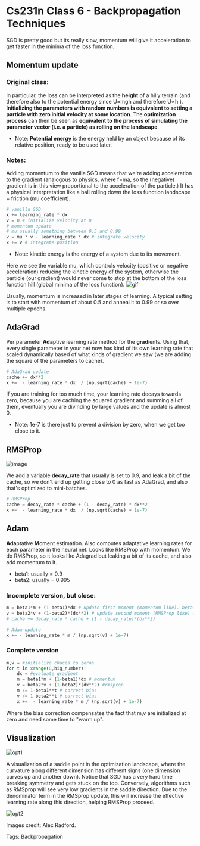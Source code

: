# Cs231n Class 6 - Backpropagation Techniques
SGD is pretty good but its really slow, momentum will give it acceleration to get faster in the minima of the loss function.

## Momentum update

### Original class:
In particular, the loss can be interpreted as the **height** of a hilly terrain (and therefore also to the potential energy since U=mgh and therefore U∝h ). **Initializing the parameters with random numbers is equivalent to setting a particle with zero initial velocity at some location**. The **optimization process** can then be seen as **equivalent to the process of simulating the parameter vector (i.e. a particle) as rolling on the landscape**.
- Note: **Potential energy** is the energy held by an object because of its relative position, ready to be used later.

### Notes:
Adding momentum to the vanilla SGD means that we're adding acceleration to the gradient (analogous to physics, where f=ma, so the (negative) gradient is in this view proportional to the acceleration of the particle.)
It has a physical interpretation like a ball rolling down the loss function landscape + friction (mu coefficient).

```py
# vanilla SGD
x += learning_rate * dx
v = 0 # initialize velocity at 0
# momentum update
# mu usually something between 0.5 and 0.99
v = mu * v - learning_rate * dx # integrate velocity
x += v # integrate position
```

- Note: kinetic energy is the energy of a system due to its movement.

Here we see the variable mu, which controls velocity (positive or negative acceleration) reducing the kinetic energy of the system, otherwise the particle (our gradient) would never come to stop at the bottom of the loss function hill (global minima of the loss function).
![gif](https://user-images.githubusercontent.com/56324869/125319344-0ef7c480-e311-11eb-8e1b-19acef0bfd4b.gif)


Usually, momentum is increased in later stages of learning. A typical setting is to start with momentum of about 0.5 and anneal it to 0.99 or so over multiple epochs.

## AdaGrad
Per parameter **Ada**ptive learning rate method for the **grad**ients. Using that, every single parameter in your net now has kind of its own learning rate that scaled dynamically based of what kinds of gradient we saw (we are adding the square of the parameters to cache).

```py
# AdaGrad update
cache += dx**2
x +=  - learning_rate * dx  / (np.sqrt(cache) + 1e-7)
```
If you are training for too much time, your learning rate decays towards zero, because you are caching the squared gradient and summing all of them, eventually you are divinding by large values and the update is almost 0.
- Note: 1e-7 is there just to prevent a division by zero, when we get too close to it.

## RMSProp
![image](https://user-images.githubusercontent.com/56324869/125327737-d27c9680-e319-11eb-9ec9-b371a43d82db.png)

We add a variable **decay_rate** that usually is set to 0.9, and leak a bit of the cache, so we don't end up getting close to 0 as fast as AdaGrad, and also that's optimized to mini-batches.
```py
# RMSProp
cache = decay_rate * cache + (1 - decay_rate) * dx**2
x +=  - learning_rate * dx  / (np.sqrt(cache) + 1e-7)
```

## Adam
**Ada**ptative **M**oment estimation. Also computes adaptative learning rates for each parameter in the neural net.
Looks like RMSProp with momentum. We do RMSProp, so it looks like Adagrad but leaking a bit of its cache, and also add momentum to it.
- beta1: usually = 0.9
- beta2: usually = 0.995

### Incomplete version, but close:
```py
m = beta1*m + (1-beta1)*dx # update first moment (momentum like). beta1 is like the friction we had in Momentum SGD.
v = beta2*v + (1-beta2)*(dx**2) # update second moment (RMSProp like) where our cache was: 
# cache += decay_rate * cache + (1 - decay_rate)*(dx**2)

# Adam update
x += - learning_rate * m / (np.sqrt(v) + 1e-7)
```

### Complete version
```py
m,v = #initialize chaces to zeros
for t in xrange(0,big_number):
    dx = #evaluate gradient
    m = beta1*m + (1-beta1)*dx # momentum
    v = beta2*v + (1-beta2)*(dx**2) #rmsprop
    m /= 1-beta1**t # correct bias
    v /= 1-beta2**t # correct bias
    x +=  - learning_rate * m / (np.sqrt(v) + 1e-7) 
```
Where the bias correction compensates the fact that m,v are initialized at zero and need some time to "warm up".

## Visualization
![opt1](https://user-images.githubusercontent.com/56324869/125450065-957493d6-85e4-4f20-be85-41457cc6a066.gif)

A visualization of a saddle point in the optimization landscape, where the curvature along different dimension has different signs (one dimension curves up and another down). Notice that SGD has a very hard time breaking symmetry and gets stuck on the top. Conversely, algorithms such as RMSprop will see very low gradients in the saddle direction. Due to the denominator term in the RMSprop update, this will increase the effective learning rate along this direction, helping RMSProp proceed. 

![opt2](https://user-images.githubusercontent.com/56324869/125450069-4a40296d-e7d7-4c6a-b50a-0fa88bbf011f.gif)

Images credit: Alec Radford.



Tags:
  Backpropagation